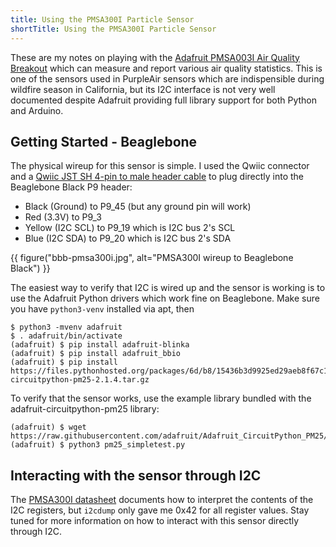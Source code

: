 ```yaml
---
title: Using the PMSA300I Particle Sensor
shortTitle: Using the PMSA300I Particle Sensor
---
```


These are my notes on playing with the [Adafruit PMSA003I Air Quality
Breakout](https://www.adafruit.com/product/4632) which can measure and report
various air quality statistics.  This is one of the sensors used in PurpleAir
sensors which are indispensible during wildfire season in California, but its
I2C interface is not very well documented despite Adafruit providing full
library support for both Python and Arduino.

## Getting Started - Beaglebone

The physical wireup for this sensor is simple.  I used the Qwiic connector and a
[Qwiic JST SH 4-pin to male header cable](https://www.adafruit.com/product/4209)
to plug directly into the Beaglebone Black P9 header:

- Black (Ground) to P9\_45 (but any ground pin will work)
- Red (3.3V) to P9\_3
- Yellow (I2C SCL) to P9\_19 which is I2C bus 2's SCL
- Blue (I2C SDA) to P9\_20 which is I2C bus 2's SDA

{{ figure("bbb-pmsa300i.jpg", alt="PMSA300I wireup to Beaglebone Black") }}

The easiest way to verify that I2C is wired up and the sensor is working is to
use the Adafruit Python drivers which work fine on Beaglebone.  Make sure you
have `python3-venv` installed via apt, then

```
$ python3 -mvenv adafruit
$ . adafruit/bin/activate
(adafruit) $ pip install adafruit-blinka
(adafruit) $ pip install adafruit_bbio
(adafruit) $ pip install https://files.pythonhosted.org/packages/6d/b8/15436b3d9925ed29aeb8f67c1b18b708f37c95e2b4106da8c9585c9d810c/adafruit-circuitpython-pm25-2.1.4.tar.gz
```

To verify that the sensor works, use the example library bundled with the
adafruit-circuitpython-pm25 library:

```
(adafruit) $ wget https://raw.githubusercontent.com/adafruit/Adafruit_CircuitPython_PM25/main/examples/pm25_simpletest.py
(adafruit) $ python3 pm25_simpletest.py
```

## Interacting with the sensor through I2C

The [PMSA300I datasheet][] documents how to interpret the contents of the I2C
registers, but `i2cdump` only gave me 0x42 for all register values.  Stay tuned
for more information on how to interact with this sensor directly through I2C.

[PMSA300I datasheet]: https://cdn-shop.adafruit.com/product-files/4632/4505_PMSA003I_series_data_manual_English_V2.6.pdf
